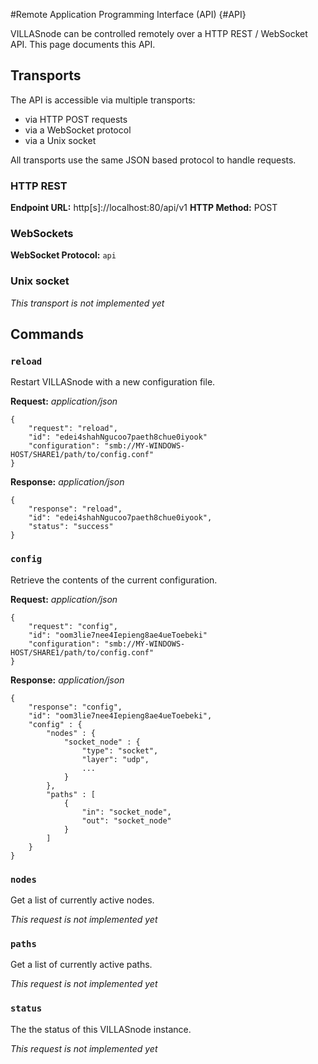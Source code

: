#Remote Application Programming Interface (API) {#API}

VILLASnode can be controlled remotely over a HTTP REST / WebSocket API.
This page documents this API.

## Transports

The API is accessible via multiple transports:

- via HTTP POST requests
- via a WebSocket protocol
- via a Unix socket

All transports use the same JSON based protocol to handle requests.

### HTTP REST

**Endpoint URL:** http[s]://localhost:80/api/v1
**HTTP Method:** POST

### WebSockets

**WebSocket Protocol:** `api`

### Unix socket

_This transport is not implemented yet_

## Commands

### `reload`

Restart VILLASnode with a new configuration file.

**Request:** _application/json_

	{
		"request": "reload",
		"id": "edei4shahNgucoo7paeth8chue0iyook"
		"configuration": "smb://MY-WINDOWS-HOST/SHARE1/path/to/config.conf"
	}

**Response:** _application/json_

	{
		"response": "reload",
		"id": "edei4shahNgucoo7paeth8chue0iyook",
		"status": "success"
	}

### `config`

Retrieve the contents of the current configuration.

**Request:** _application/json_

	{
		"request": "config",
		"id": "oom3lie7nee4Iepieng8ae4ueToebeki"
		"configuration": "smb://MY-WINDOWS-HOST/SHARE1/path/to/config.conf"
	}

**Response:** _application/json_

	{
		"response": "config",
		"id": "oom3lie7nee4Iepieng8ae4ueToebeki",
		"config" : {
			"nodes" : {
				"socket_node" : {
					"type": "socket",
					"layer": "udp",
					...
				} 
			},
			"paths" : [
				{
					"in": "socket_node",
					"out": "socket_node"
				}
			]
		}
	}

### `nodes`

Get a list of currently active nodes.

_This request is not implemented yet_

### `paths`

Get a list of currently active paths.

_This request is not implemented yet_

### `status`

The the status of this VILLASnode instance.

_This request is not implemented yet_